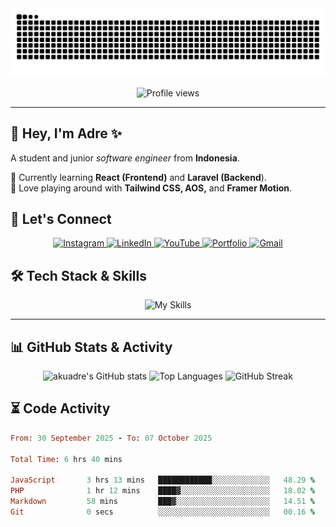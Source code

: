 <!-- Banner -->
<!-- <div align="center">
  <img src="https://github.com/akuadre/akuadre/blob/main/public/banner.jpeg?raw=true" alt="akuadre banner" style="width: 100%; border-radius: 12px;" />
</div> -->

<div align="center">
  <img src="https://raw.githubusercontent.com/akuadre/akuadre/output/github-contribution-grid-snake-dark.svg" alt="Snake animation" />
</div>

<p align="center">
  <img src="https://komarev.com/ghpvc/?username=akuadre&label=Profile%20views&color=0e75b6&style=flat" alt="Profile views" />
</p>

---

## 👋 Hey, I'm Adre ✨
A student and junior *software engineer* from **Indonesia**.

🌱 Currently learning **React (Frontend)** and **Laravel (Backend**).  
🚀 Love playing around with **Tailwind CSS, AOS,** and **Framer Motion**.  

## 🔗 Let's Connect
<div align="center">
  <a href="https://instagram.com/akuadre">
    <img src="https://img.shields.io/badge/Instagram-E4405F?style=for-the-badge&logo=instagram&logoColor=white" alt="Instagram" />
  </a>
  <a href="https://www.linkedin.com/in/adrenalin-muhammad-dewangga-7b6793316/">
    <img src="https://img.shields.io/badge/LinkedIn-0077B5?style=for-the-badge&logo=linkedin&logoColor=white" alt="LinkedIn" />
  </a>
  <!-- <a href="https://discord.gg/invitecode">
    <img src="https://img.shields.io/badge/Discord-5865F2?style=for-the-badge&logo=discord&logoColor=white" alt="Discord" />
  </a> -->
  <a href="https://youtube.com/@akuadre">
    <img src="https://img.shields.io/badge/YouTube-FF0000?style=for-the-badge&logo=youtube&logoColor=white" alt="YouTube" />
  </a>
  <a href="https://adre.vercel.app">
    <img src="https://img.shields.io/badge/Portfolio-000000?style=for-the-badge&logo=firefox&logoColor=white" alt="Portfolio" />
  </a>
  <a href="mailto:adrefocus@gmail.com">
    <img src="https://img.shields.io/badge/Gmail-D14836?style=for-the-badge&logo=gmail&logoColor=white" alt="Gmail" />
  </a>
</div>



## 🛠️ Tech Stack & Skills
<div align="center">
  <img src="https://skillicons.dev/icons?i=html,css,js,php,tailwind,bootstrap,git,github,java,python,cpp,cs,mysql,react,nodejs&theme=dark" alt="My Skills"/>
</div>

---

## 📊 GitHub Stats & Activity
<div align="center">

<!-- GitHub Stats -->
<img src="https://github-readme-stats.vercel.app/api?username=akuadre&show_icons=true&theme=tokyonight&hide_border=true&count_private=true" alt="akuadre's GitHub stats" />

<!-- Top Langs -->
<img src="https://github-readme-stats.vercel.app/api/top-langs/?username=akuadre&layout=compact&theme=tokyonight&hide_border=true&langs_count=8" alt="Top Languages" />

<!-- Streak Stats -->
<img src="https://github-readme-streak-stats.herokuapp.com?user=akuadre&theme=tokyonight&hide_border=true" alt="GitHub Streak" />

</div>


## ⏳ Code Activity

<!--START_SECTION:waka-->

```ruby
From: 30 September 2025 - To: 07 October 2025

Total Time: 6 hrs 40 mins

JavaScript       3 hrs 13 mins   ████████████░░░░░░░░░░░░░   48.29 %
PHP              1 hr 12 mins    ████▓░░░░░░░░░░░░░░░░░░░░   18.02 %
Markdown         58 mins         ███▓░░░░░░░░░░░░░░░░░░░░░   14.51 %
Git              0 secs          ░░░░░░░░░░░░░░░░░░░░░░░░░   00.16 %
```

<!--END_SECTION:waka-->
